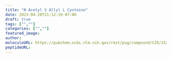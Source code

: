 ```yaml
---
title: "N Acetyl S Allyl L Cysteine"
date: 2023-04-20T21:12:19-07:00
draft: true
tags: ["",""]
categories: ["",""]
featured_image: 
author: 
moleculeURL: https://pubchem.ncbi.nlm.nih.gov/rest/pug/compound/CID/152467/record/SDF/?record_type=3d&response_type=display
peptideURL:
---
```


